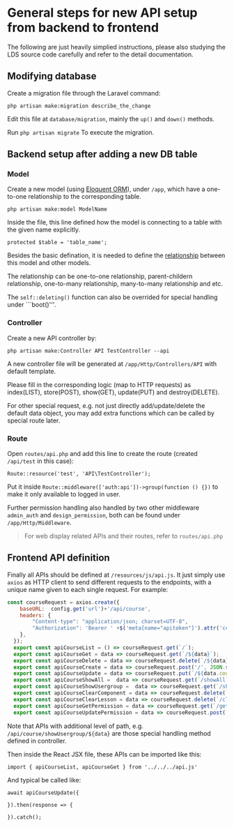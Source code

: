 # General steps for new API setup from backend to frontend

The following are just heavily simplied instructions, please also studying the LDS source code carefully and refer to the detail documentation.

## Modifying database

Create a migration file through the Laravel command:

```php artisan make:migration describe_the_change```

Edit this file at ```database/migration```, mainly the ```up()``` and ```down()``` methods.

Run ```php artisan migrate``` To execute the migration.

## Backend setup after adding a new DB table

### Model

Create a new model (using [Eloquent ORM](https://laravel.com/docs/6.x/eloquent)), under ```/app```, which have a one-to-one relationship to the corresponding table.

```php artisan make:model ModelName```

Inside the file, this line defined how the model is connecting to a table with the given name explicitly.

```protected $table = 'table_name';```

Besides the basic defination, it is needed to define the [relationship](https://laravel.com/docs/6.x/eloquent-relationships) between this model and other models.

The relationship can be one-to-one relationship, parent-childern relationship, one-to-many relationship, many-to-many relationship and etc.

The ```self::deleting()``` function can also be overrided for special handling under ```boot()'''.

### Controller

Create a new API controller by:

```php artisan make:Controller API TestController --api```

A new controller file will be generated at ```/app/Http/Controllers/API``` with default template.

Please fill in the corresponding logic (map to HTTP requests) as index(LIST), store(POST), show(GET), update(PUT) and destroy(DELETE).

For other special request, e.g. not just directly add/update/delete the default data object, you may add extra functions which can be called by special route later.

### Route

Open ```routes/api.php``` and add this line to create the route (created ```/api/test``` in this case):

```Route::resource('test', 'API\TestController');```

Put it inside ```Route::middleware(['auth:api'])->group(function () {})``` to make it only available to logged in user.

Further permission handling also handled by two other middleware ```admin_auth``` and ```design_permission```, both can be found under ```/app/Http/Middleware```.

> For web display related APIs and their routes, refer to ```routes/api.php```

## Frontend API definition

Finally all APIs should be defined at ```/resources/js/api.js```. It just simply use ```axios``` as HTTP client to send different requests to the endpoints, with a unique name given to each single request. For example:

```js
const courseRequest = axios.create({
    baseURL:  config.get('url')+'/api/course',
    headers: {
        "Content-type": "application/json; charset=UTF-8",
        "Authorization": 'Bearer ' +$('meta[name="apitoken"]').attr('content')
    },
  });
  export const apiCourseList = () => courseRequest.get(`/`);
  export const apiCourseGet = data => courseRequest.get(`/${data}`);
  export const apiCourseDelete = data => courseRequest.delete(`/${data}`);
  export const apiCourseCreate = data => courseRequest.post('/', JSON.stringify(data));
  export const apiCourseUpdate = data => courseRequest.put(`/${data.course_id}`, JSON.stringify(data));
  export const apiCourseShowAll =  data => courseRequest.get(`/showAll`);
  export const apiCourseShowUsergroup =  data => courseRequest.get(`/showUsergroup/${data}`);
  export const apiCourseClearComponent = data => courseRequest.delete(`/clearCourseComponent/${data}`);
  export const apiCourseClearLesson = data => courseRequest.delete(`/clearCourseLesson/${data}`);
  export const apiCourseGetPermission = data => courseRequest.get(`/getPermission/${data}`);
  export const apiCourseUpdatePermission = data => courseRequest.post('/updatePermission', JSON.stringify(data));
```

Note that APIs with additional level of path, e.g. ```/api/course/showUsergroup/${data}``` are those special handling method defined in controller.

Then inside the React JSX file, these APIs can be imported like this:

```import { apiCourseList, apiCourseGet } from '../../../api.js'```

And typical be called like:

```
await apiCourseUpdate({

}).then(response => {

}).catch();
```
